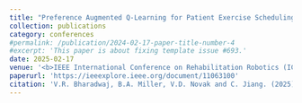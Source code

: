 ```yaml
---
title: "Preference Augmented Q-Learning for Patient Exercise Scheduling in a Robotic Rehabilitation Gym"
collection: publications
category: conferences
#permalink: /publication/2024-02-17-paper-title-number-4
#excerpt: 'This paper is about fixing template issue #693.'
date: 2025-02-17
venue: '<b>IEEE International Conference on Rehabilitation Robotics (ICORR)</b>'
paperurl: 'https://ieeexplore.ieee.org/document/11063100'
citation: 'V.R. Bharadwaj, B.A. Miller, V.D. Novak and C. Jiang. (2025). &quot;Preference Augmented Q-Learning for Patient Exercise Scheduling in a Robotic Rehabilitation Gym.&quot; <i>IEEE International Conference on Rehabilitation Robotics (ICORR)</i>. DOI: 10.1109/ICORR66766.2025.11063100.'
---
```


